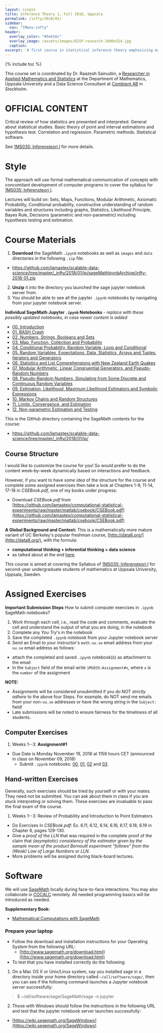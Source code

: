 ```yaml
---
layout: single
title: Inference Theory 1, Fall 2018, Uppsala
permalink: /infty/2018/01/
sidebar:
  nav: "lMenu-infty"
header:
  overlay_color: "#5e616c"
  overlay_image: /assets/images/DISP-research-1600x524.jpg
  caption: 
excerpt: 'A first course in statistical inference theory emphasizing mathematics and data processing from scratch.<br /><br /><br />{::nomarkdown}<iframe style="display: inline-block;" src="https://ghbtns.com/github-btn.html?user=lamastex&repo=scalable-data-science&type=star&count=true&size=large" frameborder="0" scrolling="0" width="160px" height="30px"></iframe> <iframe style="display: inline-block;" src="https://ghbtns.com/github-btn.html?user=lamastex&repo=scalable-data-science&type=fork&count=true&size=large" frameborder="0" scrolling="0" width="158px" height="30px"></iframe>{:/nomarkdown}'
---
```

{% include toc %}

This course set is coordinated by Dr. Raazesh Sainudiin, a [Researcher in Applied Mathematics and Statistics](http://math.uu.se/research/raazesh-sainudiin/) at the Department of Mathematics, Uppsala University and a Data Science Consultant at [Combient AB](https://combient.com/) in Stockholm. 

# OFFICIAL CONTENT

Critical review of how statistics are presented and interpreted. General about statistical studies. Basic theory of point and interval estimations and hypothesis test. Correlation and regression. Parametric methods. Statistical software.

See [1MS035: Inferensteori I](http://www.uu.se/en/admissions/freestanding-courses/course-syllabus/?kpid=27407&kKod=1MS035) for more details.

# Style

The approach will use formal mathematical communication of concepts with concomitant development of computer programs to cover the syllabus for [1MS035: Inferensteori I](http://www.uu.se/en/admissions/freestanding-courses/course-syllabus/?kpid=27407&kKod=1MS035).
 
Lectures will build on: Sets, Maps, Functions, Modular Arithmetic, Axiomatic Probability, Conditional probability, constructive understanding of random variables and structures including graphs, Statistics, Likelihood Principle, Bayes Rule, Decisions (parametric and non-parametric) including hypothesis testing and estimation. 

# Course Materials

1. **Download** the SageMath `.ipynb` notebooks as well as `images` and `data` directories in the following `.zip` file:
  - <a href="https://github.com/lamastex/scalable-data-science/tree/master/_infty/2018/01/jp/sageMathIpynbArchive/infty-2018-01.zip">https://github.com/lamastex/scalable-data-science/tree/master/_infty/2018/01/jp/sageMathIpynbArchive/infty-2018-01.zip</a>
2. **Unzip** it into the directory you launched the sage jupyter notebook server from. 
3. You should be able to see all the jupyter `.ipynb` notebooks by navigating from your jupyter notebook server.

**Individual SageMath Jupyter `.ipynb` Notebooks** *- replace with these possibly updated notebooks, in case newer content is added*

- [00. Introduction](jp/00/)
- [01. BASH Crash](jp/01/)
- [02. Numbers, Strings, Booleans and Sets](jp/02/)
- [03. Map, Function, Collection and Probability](jp/03/)
- [04. Conditional Probability, Random Variable, Loop and Conditional](jp/04/)
- [05. Random Variables, Expectations, Data, Statistics, Arrays and Tuples, Iterators and Generators](jp/05/)
- [06. Statistics and List Comprehensions with New Zealand Earth Quakes](jp/06/)
- [07. Modular Arithmetic, Linear Congruential Generators, and Pseudo-Random Numbers](jp/07/)
- [08. Pseudo-Random Numbers, Simulating from Some Discrete and Continuous Random Variables](jp/08/)
- [09. Estimation, Likelihood, Maximum Likelihood Estimators and Symbolic Expressions](jp/09/)
- [10. Markov Chains and Random Structures](jp/10/)
- [11. Limits, Convergence, and Estimation](jp/11/)
- [12. Non-parametric Estimation and Testing](jp/12/)


This is the GitHub directory containing the SageMath contents for the course:

-  <a href="https://github.com/lamastex/scalable-data-science/tree/master/_infty/2018/01/jp/">https://github.com/lamastex/scalable-data-science/tree/master/_infty/2018/01/jp/</a>

## Course Structure

I would like to customize the course for you! So would prefer to do the content week-by-week dynamically based on interactions and feedback. 

However, if you want to have *some idea* of the structure for the course and complete some assigned exercises then take a look at Chapters 1-9, 11-14, 17-18 in *CSEBook.pdf*, one of my books under progress:

- Download *CSEBook.pdf* from [https://github.com/lamastex/computational-statistical-experiments/raw/master/matlab/csebook/CSEBook.pdf](https://github.com/lamastex/computational-statistical-experiments/raw/master/matlab/csebook/CSEBook.pdf)

**A Global Background and Context:** 
This is a mathematically more mature variant of UC Berkeley's popular freshman course, [http://data8.org/](http://data8.org/), with the formula:
   - **computational thinking + inferential thinking  = data science** 
   - as talked about at the end [here](https://www.youtube.com/watch?v=ggq7HiDO0OU).

This course is aimed at covering the Syllabus of [1MS035: Inferensteori I](http://www.uu.se/en/admissions/freestanding-courses/course-syllabus/?kpid=27407&kKod=1MS035) for second-year undergraduate students of mathematics at Uppsala University, Uppsala, Sweden.

# Assigned Exercises

**Important Submission Steps** How to submit computer exercises in `.ipynb` SageMath notebooks?

1. Work through each cell, i.e., read the code and comments, evaluate the cell and understand the output of what you are doing, in the notebook 
2. Complete any *You Try*'s in the notebook
3. Save the completed `.ipynb` notebook from your Jupyter notebook server
4. Send an Email to your instructor's `math.uu.se` email address from your `uu.se` email address as follows:
  - attach the completed and saved `.ipynb` notebook(s) as attachment to the email
  - In the `Subject` field of the email write `1MS035:Assignment#x`, where `x` is the `number` of the assignment

**NOTE:** 
- Assignments will be considered unsubmitted if you do NOT *strictly adhere* to the above four Steps.
For example, do NOT send me emails from your non-`uu.se` addresses or have the wrong string in the `Subject:` field!
- Late submissions will be noted to ensure fairness for the timeliness of all students.

## Computer Exercises

1. Weeks 1--3: **Assignment#1**
  - Due Date is Monday November 19, 2018 at 1159 hours CET (announced in class on November 09, 2018)
    - Submit `.ipynb` notebooks: [00](jp/00/), [01](jp/01/), [02](jp/02/) and [03](jp/03/).

## Hand-written Exercises

Generally, such exercises should be tried by yourself or with your mates. They need not be submitted. You can ask about them in class if you are stuck interpreting or solving them. These exercises are invaluable to pass the final exam of the course.

1. Weeks 1--3: Review of Probability and Introduction to Point Estimators
  - Do Exercises in *CSEBook.pdf*: Ex. 6.11, 6.12, 6.14, 6.16, 6.17, 6.18, 6.19  in Chapter 6, pages 129-130. 
  - Give a *proof of the LLN* that was required in the complete proof of the claim that *(asymptotic) consistency of the estimator given by the sample mean of the product Bernoulli experiment "follows" from the (Weak) Law of Large Numbers or LLN*.
  - More problems will be assigned during black-board lectures.

# Software

We will use [SageMath](http://www.sagemath.org/) locally during face-to-face interactions. You may also collaborate in [COCALC](https://cocalc.com/) remotely. All needed programming basics will be introduced as needed.

**Supplementary Book:**  
  * [Mathematical Computations with SageMath](http://lamastex.org/preprints/compSageMathZimmerman120517.pdf)

### Prepare your laptop 

- Follow the download and installation instructions for your Operating System from the following URL:
  - [http://www.sagemath.org/download.html](http://www.sagemath.org/download.html)
- To test that you have installed correctly do the following:

1. On a Mac OS X or Unix/Linux system, say you installed sage in a directory inside your home directory called `~/all/software/sage/`, then you can see if the following command launches a Jupyter notebook server successfully:

> $ ~/all/software/sage/SageMath/sage -n jupyter

2. Those with Windows should follow the instructions in the following URL and test that the jupyter notebook server launches successfully:
  - [https://wiki.sagemath.org/SageWindows](https://wiki.sagemath.org/SageWindows)

